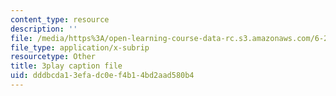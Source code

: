 ```yaml
---
content_type: resource
description: ''
file: /media/https%3A/open-learning-course-data-rc.s3.amazonaws.com/6-262-discrete-stochastic-processes-spring-2011/dddbcda13efadc0ef4b14bd2aad580b4_ct0QGoi3n4Q.srt
file_type: application/x-subrip
resourcetype: Other
title: 3play caption file
uid: dddbcda1-3efa-dc0e-f4b1-4bd2aad580b4
---
```

